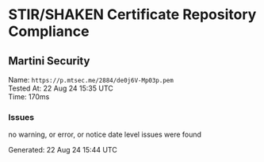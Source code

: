 # STIR/SHAKEN Certificate Repository Compliance

## Martini Security

Name: `https://p.mtsec.me/2884/de0j6V-Mp03p.pem`\
Tested At: 22 Aug 24 15:35 UTC\
Time: 170ms

### Issues

no warning, or error, or notice date level issues were found

Generated: 22 Aug 24 15:44 UTC